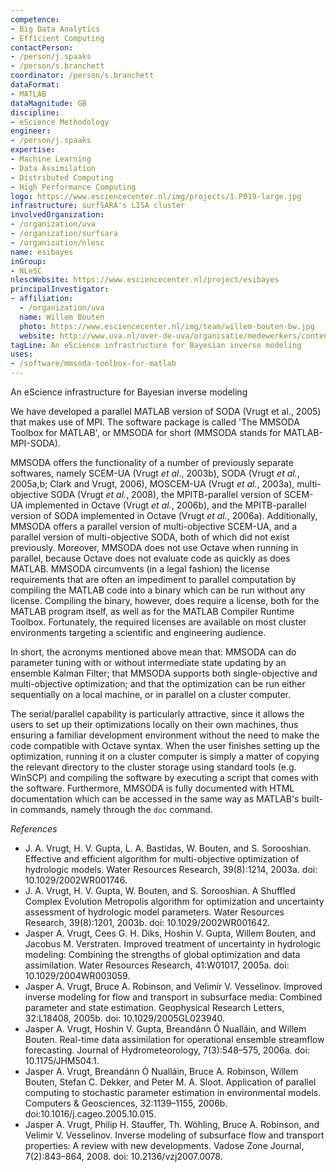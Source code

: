 ```yaml
---
competence:
- Big Data Analytics
- Efficient Computing
contactPerson:
- /person/j.spaaks
- /person/s.branchett
coordinator: /person/s.branchett
dataFormat:
- MATLAB
dataMagnitude: GB
discipline:
- eScience Methodology
engineer:
- /person/j.spaaks
expertise:
- Machine Learning
- Data Assimilation
- Distributed Computing
- High Performance Computing
logo: https://www.esciencecenter.nl/img/projects/1.P019-large.jpg
infrastructure: surfSARA's LISA cluster
involvedOrganization:
- /organization/uva
- /organization/surfsara
- /organization/nlesc
name: esibayes
inGroup:
- NLeSC
nlescWebsite: https://www.esciencecenter.nl/project/esibayes
principalInvestigator:
- affiliation:
  - /organization/uva
  name: Willem Bouten
  photo: https://www.esciencecenter.nl/img/team/willem-bouten-bw.jpg
  website: http://www.uva.nl/over-de-uva/organisatie/medewerkers/content/b/o/w.bouten/w.bouten.html
tagLine: An eScience infrastructure for Bayesian inverse modeling
uses:
- /software/mmsoda-toolbox-for-matlab
---
```

An eScience infrastructure for Bayesian inverse modeling

We have developed a parallel MATLAB version of SODA (Vrugt et al., 2005) that makes use of MPI. The software package is called 'The MMSODA Toolbox for MATLAB', or MMSODA for short (MMSODA stands for MATLAB-MPI-SODA).

MMSODA offers the functionality of a number of previously separate softwares, namely SCEM-UA (Vrugt _et al_., 2003b), SODA (Vrugt _et al._, 2005a,b; Clark and Vrugt, 2006), MOSCEM-UA (Vrugt _et al._, 2003a), multi-objective SODA (Vrugt _et al._, 2008), the MPITB-parallel version of SCEM-UA implemented in Octave (Vrugt _et al._, 2006b), and the MPITB-parallel version of SODA implemented in Octave (Vrugt _et al._, 2006a). Additionally, MMSODA offers a parallel version of multi-objective SCEM-UA, and a parallel version of multi-objective SODA, both of which did not exist previously. Moreover, MMSODA does not use Octave when running in parallel, because Octave does not evaluate code as quickly as does MATLAB. MMSODA circumvents (in a legal fashion) the license requirements that are often an impediment to parallel computation by compiling the MATLAB code into a binary which can be run without any license. Compiling the binary, however, does require a license, both for the MATLAB program itself, as well as for the MATLAB Compiler Runtime Toolbox. Fortunately, the required licenses are available on most cluster environments targeting a scientific and engineering audience.

In short, the acronyms mentioned above mean that: MMSODA can do parameter tuning with or without intermediate state updating by an ensemble Kalman Filter; that MMSODA supports both single-objective and multi-objective optimization; and that the optimization can be run either sequentially on a local machine, or in parallel on a cluster computer.

The serial/parallel capability is particularly attractive, since it allows the users to set up their optimizations locally on their own machines, thus ensuring a familiar development environment without the need to make the code compatible with Octave syntax. When the user finishes setting up the optimization, running it on a cluster computer is simply a matter of copying the relevant directory to the cluster storage using standard tools (e.g. WinSCP) and compiling the software by executing a script that comes with the software. Furthermore, MMSODA is fully documented with HTML documentation which can be accessed in the same way as MATLAB's built-in commands, namely through the ``doc`` command.

_References_

- J. A. Vrugt, H. V. Gupta, L. A. Bastidas, W. Bouten, and S. Sorooshian. Effective and efficient algorithm for multi-objective optimization of hydrologic models. Water Resources Research, 39(8):1214, 2003a. doi: 10.1029/2002WR001746.
- J. A. Vrugt, H. V. Gupta, W. Bouten, and S. Sorooshian. A Shuffled Complex Evolution Metropolis algorithm for optimization and uncertainty assessment of hydrologic model parameters. Water Resources Research, 39(8):1201, 2003b. doi: 10.1029/2002WR001642.
- Jasper A. Vrugt, Cees G. H. Diks, Hoshin V. Gupta, Willem Bouten, and Jacobus M. Verstraten. Improved treatment of uncertainty in hydrologic modeling: Combining the strengths of global optimization and data assimilation. Water Resources Research, 41:W01017, 2005a. doi: 10.1029/2004WR003059.
- Jasper A. Vrugt, Bruce A. Robinson, and Velimir V. Vesselinov. Improved inverse modeling for flow and transport in subsurface media: Combined parameter and state estimation. Geophysical Research Letters, 32:L18408, 2005b. doi: 10.1029/2005GL023940.
- Jasper A. Vrugt, Hoshin V. Gupta, Breand&aacute;nn &Oacute; Nuall&aacute;in, and Willem Bouten. Real-time data assimilation for operational ensemble streamflow forecasting. Journal of Hydrometeorology, 7(3):548–575, 2006a. doi: 10.1175/JHM504.1.
- Jasper A. Vrugt, Breand&aacute;nn &Oacute; Nuall&aacute;in, Bruce A. Robinson, Willem Bouten, Stefan C. Dekker, and Peter M. A. Sloot. Application of parallel computing to stochastic parameter estimation in environmental models. Computers & Geosciences, 32:1139–1155, 2006b. doi:10.1016/j.cageo.2005.10.015.
- Jasper A. Vrugt, Philip H. Stauffer, Th. W&ouml;hling, Bruce A. Robinson, and Velimir V. Vesselinov. Inverse modeling of subsurface flow and transport properties: A review with new developments. Vadose Zone Journal, 7(2):843–864, 2008. doi: 10.2136/vzj2007.0078.


